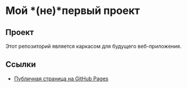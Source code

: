 # Мой *(не)*первый проект
## Проект
Этот репозиторий является каркасом для будущего веб-приложения.
## Ссылки
- [Публичная страница на GitHub Pages](https://whoaskedssselery.github.io/uniProject/src/index.html)
